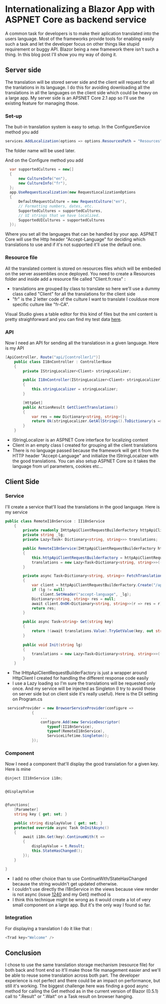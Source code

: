 # Internationalizing a Blazor App with ASPNET Core as backend service
A common task for developers is to make their aplication translated into the users language. Most of the frameworks provide tools for enabling easily such a task and let the developer focus on other things like stupid requirement or buggy API. Blazor being a new framework there isn't such a thing. In this blog post I'll show you my way of doing it.

## Server side
The translation will be stored server side and the client will request for all the tranlations in its language. I do this for avoiding downloading all the translations in all the languages on the client side which could be heavy on a large app. My server side is an APSNET Core 2.1 app so I'll use the existing feature for managing those.

### Set-up
The buit-in translation system is easy to setup. In the ConfigureService method you add 

```cs
services.AddLocalization(options => options.ResourcesPath = "Resources");
```

The folder name will be used later.

And on the Configure method you add

```cs
  var supportedCultures = new[]
  {
      new CultureInfo("en"),
      new CultureInfo("fr"),
  };
  app.UseRequestLocalization(new RequestLocalizationOptions
  {
      DefaultRequestCulture = new RequestCulture("en"),
      // Formatting numbers, dates, etc.
      SupportedCultures = supportedCultures,
      // UI strings that we have localized.
      SupportedUICultures = supportedCultures
  });
```

Where you set all the languages that can be handled by your app. ASPNET Core will use the Http header "Accept-Language" for deciding which translations to use and if it's not supported it'll use the default one.

### Resource file
All the translated content is stored on resources files which will be embeded on the server assemblies once deployed. You need to create a Resources folder and inside add a resource file called "Client.fr.resx" : 
 - translations are grouped by class to translate so here we'll use a dummy class called "Client" for all the translations for the client side
 - "fr" is the 2 letter code of the culture I want to translate I coulduse more specific culture like "fr-CA".
 
Visual Studio gives a table editor for this kind of files but the xml content is pretty straighforward and you can find my test data [here](https://github.com/RemiBou/Toss.Blazor/blob/master/Toss/Toss.Server/Resources/Client.fr.resx).

### API
Now I need an API for sending all the translatiosn in a given language. Here is my API

```cs
[ApiController, Route("api/[controller]/")]
    public class I18nController : ControllerBase
    {
        private IStringLocalizer<Client> stringLocalizer;

        public I18nController(IStringLocalizer<Client> stringLocalizer)
        {
            this.stringLocalizer = stringLocalizer;
        }

        [HttpGet]
        public ActionResult GetClientTranslations()
        {
            var res = new Dictionary<string, string>();
            return Ok(stringLocalizer.GetAllStrings().ToDictionary(s => s.Name, s => s.Value));
        }
    }
```

- IStringLocalizer is an ASPNET Core interface for localizing content
- Client in an empty class I created for grouping all the client translations
- There is no language passed because the framework will get it from the HTTP header "Accept-Language" and initialize the IStringLocalizer with the good translations. You can also setup ASPNET Core so it takes the language from url parameters, cookies etc...

## Client Side

### Service

I'll create a service that'll load the translations in the good language. Here is my service

```cs
public class RemoteI18nService : II18nService
    {
        private readonly IHttpApiClientRequestBuilderFactory httpApiClientRequestBuilderFactory;
        private string _lg;
        private Lazy<Task< Dictionary<string, string>>> translations;

        public RemoteI18nService(IHttpApiClientRequestBuilderFactory httpApiClientRequestBuilderFactory)
        {
            this.httpApiClientRequestBuilderFactory = httpApiClientRequestBuilderFactory;
            translations = new Lazy<Task<Dictionary<string, string>>>(() => FetchTranslations(null));
        }

        private async Task<Dictionary<string, string>> FetchTranslations(string lg)
        {
            var client = httpApiClientRequestBuilderFactory.Create("/api/i18n");
            if (lg != null)
                client.SetHeader("accept-language", _lg);
            Dictionary<string, string> res = null;
            await client.OnOK<Dictionary<string, string>>(r => res = r).Get();
            return res;
        }

        public async Task<string> Get(string key)
        {
            return !(await translations.Value).TryGetValue(key, out string value) ? key : value;
        }
       
        public void Init(string lg)
        {
            translations = new Lazy<Task<Dictionary<string, string>>>(() => FetchTranslations(lg));
        }
    }
```

 - The IHttpApiClientRequestBuilderFactory is just a wrapper around HttpClient I created for handling the different response code easily
 - I use a Lazy loading so I'm sure the translations will be requested only once. And my service will be injected as Singleton (I try to avoid those on server side but on client side it's really useful). Here is the DI setting on Program.cs
 
```cs
 serviceProvider = new BrowserServiceProvider(configure =>
            {
                ...
                configure.Add(new ServiceDescriptor(
                   typeof(II18nService),
                   typeof(RemoteI18nService),
                   ServiceLifetime.Singleton));
            });
```

### Component
Now I need a component that'll display the good translation for a given key. Here is mine

```cs
@inject II18nService i18n;


@displayValue


@functions{
    [Parameter]
    string key { get; set; }

    public string displayValue { get; set; }
    protected override async Task OnInitAsync()
    {
        await i18n.Get(key).ContinueWith(t =>
        {
            displayValue = t.Result;
            this.StateHasChanged();
        });
    }

}
```

 - I add no other choice than to use ContinueWith/StateHasChanged because the string wouldn't get updated otherwise.
 - I couldn't use directly the i18nService in the views because view render is not async (issue [1240](https://github.com/aspnet/Blazor/issues/1240) and my Get() method is
 - I think this technique might be wrong as it would create a lot of very small component on a large app. But it's the only way I found so far.
 
 ### Integration
 For displaying a translation I do it like that :
 
 ```cs
 <Trad key="Welcome" />
 ```
 
 ## Conclusion
I chose to use the same translation storage mechanism (resource file) for both back and front end so it'll make those file management easier and we'll be able to reuse some translation across both part. The developer experience is not perfect and there could be an impact on performance, but still it's working. The biggest challenge here was finding a good async method for calling the Get method as in the current version of Blazor (0.5.1) call to ".Result" or ".Wait" on a Task result on browser hanging.
